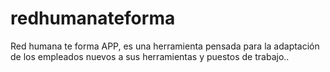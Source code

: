 # redhumanateforma
Red humana te forma APP, es una herramienta pensada  para la adaptación de los empleados nuevos a sus herramientas y puestos de trabajo..
